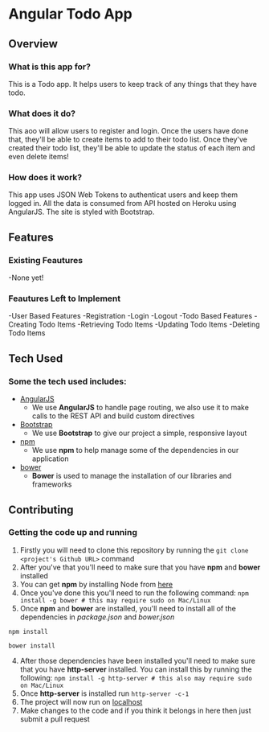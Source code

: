 # Angular Todo App

## Overview

### What is this app for?

This is a Todo app. It helps users to keep track of any things that they have todo.

### What does it do?

This aoo will allow users to register and login. Once the users have done that, they'll be able to create items to add to their todo list.  Once they've created their todo list, they'll be able to update the status of each item and even delete items!

###  How does it work?

This app uses JSON Web Tokens to authenticat users and keep them logged in. All the data is consumed from API hosted on Heroku using AngularJS. The site is styled with Bootstrap.

## Features

### Existing Feautures
-None yet!

### Feautures Left to Implement
-User Based Features
	-Registration
	-Login
	-Logout
-Todo Based Features
	-Creating Todo Items
	-Retrieving Todo Items
	-Updating Todo Items
	-Deleting Todo Items

## Tech Used

### Some the tech used includes:
- [AngularJS](https://angularjs.org/)
    - We use **AngularJS** to handle page routing, we also use it to make calls to the REST API and build custom directives
- [Bootstrap](http://getbootstrap.com/)
    - We use **Bootstrap** to give our project a simple, responsive layout
- [npm](https://www.npmjs.com/)
    - We use **npm** to help manage some of the dependencies in our application
- [bower](https://bower.io/)
    - **Bower** is used to manage the installation of our libraries and frameworks


## Contributing
 
### Getting the code up and running

1. Firstly you will need to clone this repository by running the ```git clone <project's Github URL>``` command
2. After you've that you'll need to make sure that you have **npm** and **bower** installed
  1. You can get **npm** by installing Node from [here](https://nodejs.org/en/)
  2. Once you've done this you'll need to run the following command:
     `npm install -g bower # this may require sudo on Mac/Linux`
3. Once **npm** and **bower** are installed, you'll need to install all of the dependencies in *package.json* and *bower.json*
  ```
  npm install
 
  bower install
  ```
4. After those dependencies have been installed you'll need to make sure that you have **http-server** installed. You can install this by running the following: ```npm install -g http-server # this also may require sudo on Mac/Linux```
5. Once **http-server** is installed run ```http-server -c-1```
6. The project will now run on [localhost](http://127.0.0.1:8080)
7. Make changes to the code and if you think it belongs in here then just submit a pull request
